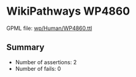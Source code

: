 # WikiPathways WP4860

GPML file: [wp/Human/WP4860.ttl](wp/Human/WP4860.ttl)

## Summary

* Number of assertions: 2
* Number of fails: 0
